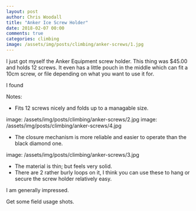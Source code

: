 ```yaml
---
layout: post
author: Chris Woodall
title: "Anker Ice Screw Holder"
date: 2018-02-07 00:00
comments: true
categories: climbing
image: /assets/img/posts/climbing/anker-screws/1.jpg
---
```


I just got myself the Anker Equipment 
screw holder. This thing was $45.00 and holds
12 screws. It even has a little pouch in the middle which can fit a 10cm screw, or file 
depending on what you want to use it for.

I found 

Notes:

- Fits 12 screws nicely and folds up to a managable size. 

image: /assets/img/posts/climbing/anker-screws/2.jpg
image: /assets/img/posts/climbing/anker-screws/4.jpg

- The closure mechanism is more reliable and easier to operate than the black diamond one.

image: /assets/img/posts/climbing/anker-screws/3.jpg

- The material is thin; but feels very solid. 
- There are 2 rather burly loops on it, I think you can use these to hang or secure the screw holder relatively easy.

I am generally impressed.

Get some field usage shots.

<!-- more -->
